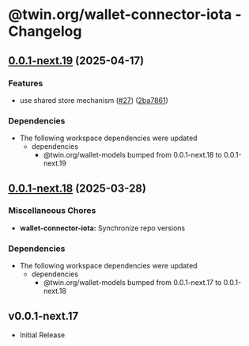# @twin.org/wallet-connector-iota - Changelog

## [0.0.1-next.19](https://github.com/twinfoundation/wallet/compare/wallet-connector-iota-v0.0.1-next.18...wallet-connector-iota-v0.0.1-next.19) (2025-04-17)


### Features

* use shared store mechanism ([#27](https://github.com/twinfoundation/wallet/issues/27)) ([2ba7861](https://github.com/twinfoundation/wallet/commit/2ba7861a2a610cf83396a3285c7bbaebe5a31551))


### Dependencies

* The following workspace dependencies were updated
  * dependencies
    * @twin.org/wallet-models bumped from 0.0.1-next.18 to 0.0.1-next.19

## [0.0.1-next.18](https://github.com/twinfoundation/wallet/compare/wallet-connector-iota-v0.0.1-next.17...wallet-connector-iota-v0.0.1-next.18) (2025-03-28)


### Miscellaneous Chores

* **wallet-connector-iota:** Synchronize repo versions


### Dependencies

* The following workspace dependencies were updated
  * dependencies
    * @twin.org/wallet-models bumped from 0.0.1-next.17 to 0.0.1-next.18

## v0.0.1-next.17

- Initial Release
